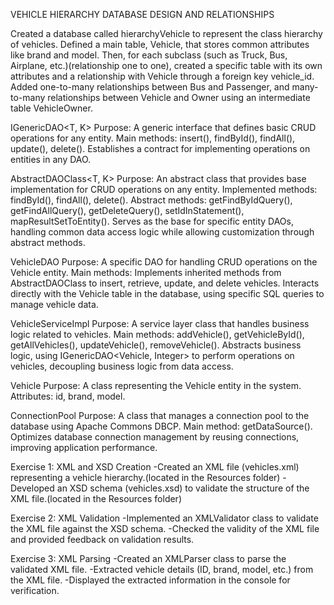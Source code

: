 VEHICLE HIERARCHY DATABASE DESIGN AND RELATIONSHIPS

Created a database called hierarchyVehicle to represent the class hierarchy of vehicles. Defined a main table, Vehicle, that stores common attributes like brand and model. Then, for each subclass (such as Truck, Bus, Airplane, etc.)(relationship one to one), 
created a specific table with its own attributes and a relationship with Vehicle through a foreign key vehicle_id. Added one-to-many relationships between Bus and Passenger, and many-to-many relationships between Vehicle and Owner using an intermediate table VehicleOwner.

IGenericDAO<T, K>
Purpose: A generic interface that defines basic CRUD operations for any entity.
Main methods: insert(), findById(), findAll(), update(), delete().
Establishes a contract for implementing operations on entities in any DAO.

AbstractDAOClass<T, K>
Purpose: An abstract class that provides base implementation for CRUD operations on any entity.
Implemented methods: findById(), findAll(), delete().
Abstract methods: getFindByIdQuery(), getFindAllQuery(), getDeleteQuery(), setIdInStatement(), mapResultSetToEntity().
Serves as the base for specific entity DAOs, handling common data access logic while allowing customization through abstract methods.

VehicleDAO
Purpose: A specific DAO for handling CRUD operations on the Vehicle entity.
Main methods: Implements inherited methods from AbstractDAOClass to insert, retrieve, update, and delete vehicles.
Interacts directly with the Vehicle table in the database, using specific SQL queries to manage vehicle data.

VehicleServiceImpl
Purpose: A service layer class that handles business logic related to vehicles.
Main methods: addVehicle(), getVehicleById(), getAllVehicles(), updateVehicle(), removeVehicle().
Abstracts business logic, using IGenericDAO<Vehicle, Integer> to perform operations on vehicles, decoupling business logic from data access.

Vehicle
Purpose: A class representing the Vehicle entity in the system.
Attributes: id, brand, model.

ConnectionPool
Purpose: A class that manages a connection pool to the database using Apache Commons DBCP.
Main method: getDataSource().
Optimizes database connection management by reusing connections, improving application performance.

Exercise 1: XML and XSD Creation
-Created an XML file (vehicles.xml) representing a vehicle hierarchy.(located in the Resources folder)
-Developed an XSD schema (vehicles.xsd) to validate the structure of the XML file.(located in the Resources folder)

Exercise 2: XML Validation
-Implemented an XMLValidator class to validate the XML file against the XSD schema.
-Checked the validity of the XML file and provided feedback on validation results.

Exercise 3: XML Parsing
-Created an XMLParser class to parse the validated XML file.
-Extracted vehicle details (ID, brand, model, etc.) from the XML file.
-Displayed the extracted information in the console for verification.
